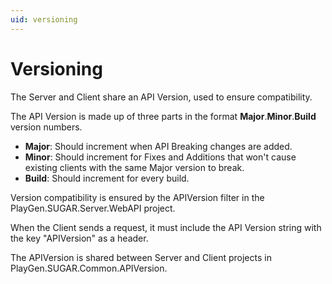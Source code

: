 ```yaml
---
uid: versioning
---
```


# Versioning 

The Server and Client share an API Version, used to ensure compatibility.

The API Version is made up of three parts in the format **Major**.**Minor**.**Build** version numbers.

- **Major**: Should increment when API Breaking changes are added.
- **Minor**: Should increment for Fixes and Additions that won't cause existing clients with the same Major version to break.
- **Build**: Should increment for every build.

Version compatibility is ensured by the APIVersion filter in the PlayGen.SUGAR.Server.WebAPI project.

When the Client sends a request, it must include the API Version string with the key "APIVersion" as a header.

The APIVersion is shared between Server and Client projects in PlayGen.SUGAR.Common.APIVersion.